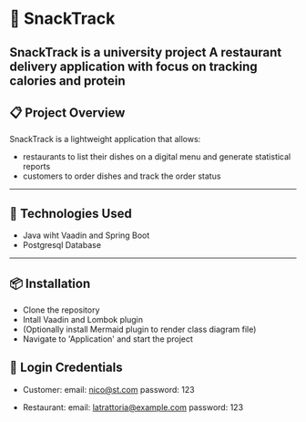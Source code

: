 # 🍿 SnackTrack

**SnackTrack** is a university project
A restaurant delivery application with focus on tracking calories and protein
---

## 📋 Project Overview

SnackTrack is a lightweight application that allows:

- restaurants to list their dishes on a digital menu and generate statistical reports
- customers to order dishes and track the order status


---

## 🚀 Technologies Used

- Java wiht Vaadin and Spring Boot
- Postgresql Database

---

## 📦 Installation

- Clone the repository
- Intall Vaadin and Lombok plugin
- (Optionally install Mermaid plugin to render class diagram file)
- Navigate to 'Application' and start the project

## 🍿 Login Credentials
- Customer:
  email: nico@st.com
  password: 123

- Restaurant:
  email: latrattoria@example.com
  password: 123
